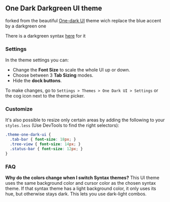 ## One Dark Darkgreen UI theme
forked from the beautiful [One-dark UI](https://github.com/atom/one-dark-ui) theme wich replace the blue accent by a darkgreen one

There is a darkgreen syntax [here](https://github.com/Rathur421/one-dark-darkgreen-syntax) for it


### Settings

In the theme settings you can:

- Change the __Font Size__ to scale the whole UI up or down.
- Choose between 3 __Tab Sizing__ modes.
- Hide the  __dock buttons__.

To make changes, go to `Settings > Themes > One Dark UI > Settings` or the cog icon next to the theme picker.


### Customize

It's also possible to resize only certain areas by adding the following to your `styles.less` (Use DevTools to find the right selectors):

```css
.theme-one-dark-ui {
  .tab-bar { font-size: 18px; }
  .tree-view { font-size: 14px; }
  .status-bar { font-size: 12px; }
}
```


### FAQ

__Why do the colors change when I switch Syntax themes?__
This UI theme uses the same background color and cursor color as the chosen syntax theme. If that syntax theme has a light background color, it only uses its hue, but otherwise stays dark. This lets you use dark-light combos.
